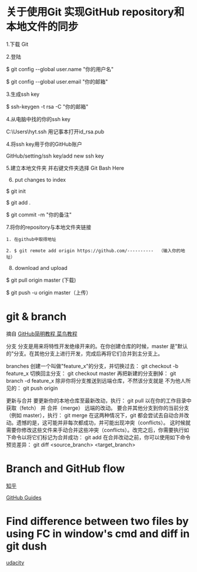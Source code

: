 # 关于使用Git 实现GitHub repository和本地文件的同步

1.下载 Git

2.登陆

$ git config --global user.name "你的用户名"

$ git config --global user.email "你的邮箱"

3.生成ssh key

$ ssh-keygen -t rsa -C "你的邮箱"

4.从电脑中找的你的ssh key

C:\Users\hyt.ssh 用记事本打开id_rsa.pub

4.将ssh key用于你的GitHub账户

GitHub/setting/ssh key/add new ssh key

5.建立本地文件夹 并右键文件夹选择 Git Bash Here

6. put changes to index

$ git init

$ git add .

$ git commit -m "你的备注"

7.将你的repository与本地文件夹链接

	1. 在github中取得地址
	
	2. $ git remote add origin https://github.com/----------  （输入你的地址）
	
8. download and upload

$ git pull origin master (下载)

$ git push -u origin master（上传）


# git & branch
摘自 [GitHub简明教程 菜鸟教程](http://www.runoob.com/w3cnote/git-guide.html)

分支
分支是用来将特性开发绝缘开来的。在你创建仓库的时候，master 是"默认的"分支。在其他分支上进行开发，完成后再将它们合并到主分支上。

branches
创建一个叫做"feature_x"的分支，并切换过去：
git checkout -b feature_x
切换回主分支：
git checkout master
再把新建的分支删掉：
git branch -d feature_x
除非你将分支推送到远端仓库，不然该分支就是 不为他人所见的：
git push origin <branch>

更新与合并
要更新你的本地仓库至最新改动，执行：
git pull
以在你的工作目录中 获取（fetch） 并 合并（merge） 远端的改动。
要合并其他分支到你的当前分支（例如 master），执行：
git merge <branch>
在这两种情况下，git 都会尝试去自动合并改动。遗憾的是，这可能并非每次都成功，并可能出现冲突（conflicts）。 这时候就需要你修改这些文件来手动合并这些冲突（conflicts）。改完之后，你需要执行如下命令以将它们标记为合并成功：
git add <filename>
在合并改动之前，你可以使用如下命令预览差异：
git diff <source_branch> <target_branch>


# Branch and GitHub flow

[知乎](https://www.zhihu.com/question/20070065)

[GitHub Guides](https://guides.github.com/introduction/flow/)

# Find difference between two files by using FC in window's cmd and diff in git dush

[udacity](https://classroom.udacity.com/courses/ud775/lessons/2980038599/concepts/29607789270923)
